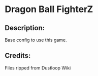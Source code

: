 # Dragon Ball FighterZ

## Description: 

Base config to use this game.

## Credits: 

Files ripped from Dustloop Wiki

